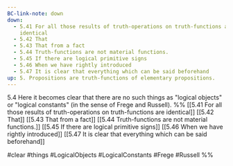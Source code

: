 ```yaml
---
BC-link-note: down
down:
  - 5.41 For all those results of truth-operations on truth-functions are
    identical
  - 5.42 That
  - 5.43 That from a fact
  - 5.44 Truth-functions are not material functions.
  - 5.45 If there are logical primitive signs
  - 5.46 When we have rightly introduced
  - 5.47 It is clear that everything which can be said beforehand
up: 5. Propositions are truth-functions of elementary propositions.
---
```

5.4 Here it becomes clear that there are no such things as "logical objects" or "logical constants" (in the sense of Frege and Russell).
%%
[[5.41 For all those results of truth-operations on truth-functions are identical]]
[[5.42 That]]
[[5.43 That from a fact]]
[[5.44 Truth-functions are not material functions.]]
[[5.45 If there are logical primitive signs]]
[[5.46 When we have rightly introduced]]
[[5.47 It is clear that everything which can be said beforehand]]

#clear #things #LogicalObjects #LogicalConstants #Frege #Russell %%